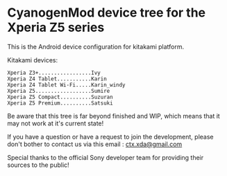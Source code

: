 CyanogenMod device tree for the Xperia Z5 series
=============================================

This is the Android device configuration for kitakami platform.

Kitakami devices:

    Xperia Z3+.................Ivy
    Xperia Z4 Tablet...........Karin
    Xperia Z4 Tablet Wi-Fi.....Karin_windy
    Xperia Z5..................Sumire
    Xperia Z5 Compact..........Suzuran
    Xperia Z5 Premium..........Satsuki
    
Be aware that this tree is far beyond finished and WIP, which means that it may not work at it's current state!

If you have a question or have a request to join the development, please don't bother to contact us via this email : ctx.xda@gmail.com

Special thanks to the official Sony developer team for providing their sources to the public!
